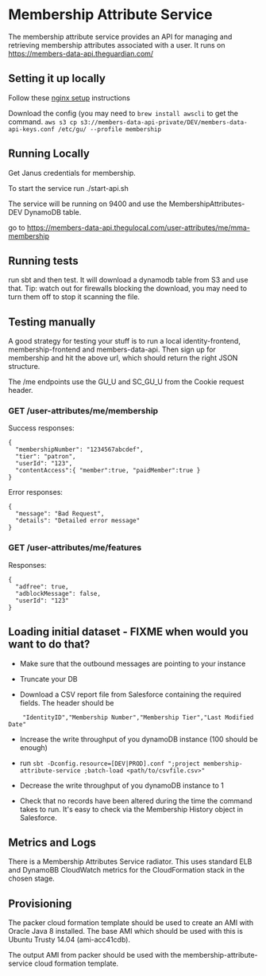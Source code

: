 # Membership Attribute Service

The membership attribute service provides an API for managing and retrieving membership attributes associated with a user. It runs on https://members-data-api.theguardian.com/

## Setting it up locally

Follow these [nginx setup](doc/nginx-setup.md) instructions

Download the config (you may need to `brew install awscli` to get the command.
`aws s3 cp s3://members-data-api-private/DEV/members-data-api-keys.conf /etc/gu/ --profile membership`

## Running Locally

Get Janus credentials for membership.

To start the service run ./start-api.sh

The service will be running on 9400 and use the MembershipAttributes-DEV DynamoDB table.

go to https://members-data-api.thegulocal.com/user-attributes/me/mma-membership

## Running tests

run sbt and then test.  It will download a dynamodb table from S3 and use that.  Tip: watch out for firewalls blocking the download, you may need to turn them off to stop it scanning the file.

## Testing manually

A good strategy for testing your stuff is to run a local identity-frontend, membership-frontend and members-data-api.  Then sign up for membership and hit the above url, which should return the right JSON structure.

The /me endpoints use the GU_U and SC_GU_U from the Cookie request header.

### GET /user-attributes/me/membership

Success responses:

    {
      "membershipNumber": "1234567abcdef",
      "tier": "patron",
      "userId": "123",
      "contentAccess":{ "member":true, "paidMember":true }
    }

Error responses:

    {
      "message": "Bad Request",
      "details": "Detailed error message"
    }

### GET /user-attributes/me/features
Responses:

    {
      "adfree": true,
      "adblockMessage": false,
      "userId": "123"
    }

## Loading initial dataset - FIXME when would you want to do that?

- Make sure that the outbound messages are pointing to your instance

- Truncate your DB

- Download a CSV report file from Salesforce containing the required fields. The header should be

```
    "IdentityID","Membership Number","Membership Tier","Last Modified Date"
```

- Increase the write throughput of you dynamoDB instance (100 should be enough)

- run `sbt -Dconfig.resource=[DEV|PROD].conf ";project membership-attribute-service ;batch-load <path/to/csvfile.csv>"`

- Decrease the write throughput of you dynamoDB instance to 1

- Check that no records have been altered during the time the command takes to run. It's easy to check via the Membership History object in Salesforce.

## Metrics and Logs

There is a Membership Attributes Service radiator. This uses standard ELB and DynamoBB CloudWatch metrics for the CloudFormation stack in the chosen stage.

## Provisioning

The packer cloud formation template should be used to create an AMI with Oracle Java 8 installed. The base AMI which should be used with this is Ubuntu Trusty 14.04 (ami-acc41cdb).

The output AMI from packer should be used with the membership-attribute-service cloud formation template. 
